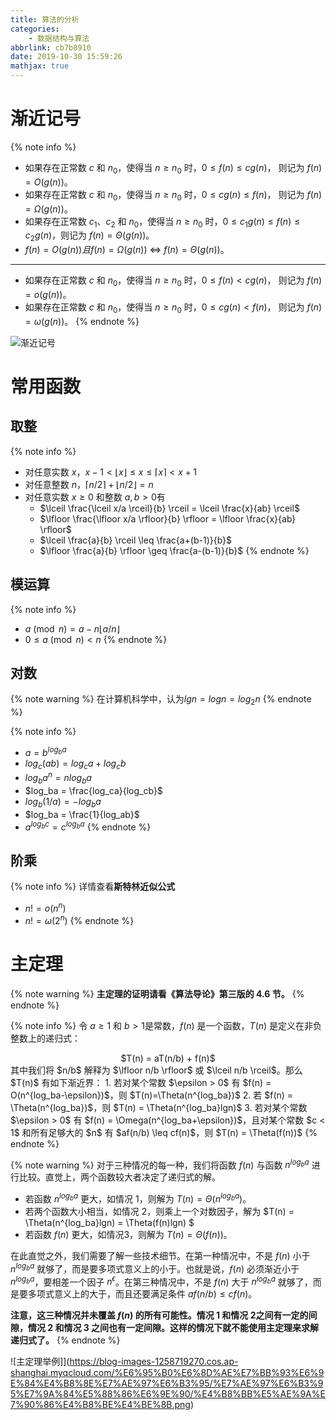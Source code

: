 ```yaml
---
title: 算法的分析
categories:
    - 数据结构与算法
abbrlink: cb7b8910
date: 2019-10-30 15:59:26
mathjax: true
---
```


# 渐近记号

{% note info %}
- 如果存在正常数 $c$ 和 $n_0$，使得当 $n \geq n_0$ 时，$0 \leq f(n) \leq cg(n)$， 则记为 $f(n) = O(g(n))$。
- 如果存在正常数 $c$ 和 $n_0$，使得当 $n \geq n_0$ 时，$0 \leq cg(n) \leq f(n)$， 则记为 $f(n) = \Omega(g(n))$。
- 如果存在正常数 $c_1$、$c_2$ 和 $n_0$，使得当 $n \geq n_0$ 时，$0 \leq c_1g(n) \leq f(n) \leq c_2g(n)$，则记为 $f(n) = \Theta(g(n))$。
- $f(n) = O(g(n)) 且 f(n) = \Omega(g(n))$ $\iff$ $f(n) = \Theta(g(n))$。

---
- 如果存在正常数 $c$ 和 $n_0$，使得当 $n \geq n_0$ 时，$0 \leq f(n) < cg(n)$， 则记为 $f(n) = o(g(n))$。
- 如果存在正常数 $c$ 和 $n_0$，使得当 $n \geq n_0$ 时，$0 \leq cg(n) < f(n)$， 则记为 $f(n) = \omega(g(n))$。
{% endnote %}

![渐近记号](https://blog-images-1258719270.cos.ap-shanghai.myqcloud.com/%E6%95%B0%E6%8D%AE%E7%BB%93%E6%9E%84%E4%B8%8E%E7%AE%97%E6%B3%95/%E7%AE%97%E6%B3%95%E7%9A%84%E5%88%86%E6%9E%90/%E6%B8%90%E8%BF%91%E8%AE%B0%E5%8F%B7.png)

# 常用函数

## 取整

{% note info %}
- 对任意实数 $x$，$x-1 < \lfloor x \rfloor \leq x \leq \lceil x \rceil < x+1$
- 对任意整数 $n$，$\lceil n/2 \rceil + \lfloor n/2 \rfloor = n$
- 对任意实数 $x \geq 0$ 和整数 $a,b > 0$有
    - $\lceil \frac{\lceil x/a \rceil}{b} \rceil = \lceil \frac{x}{ab} \rceil$
    - $\lfloor \frac{\lfloor x/a \rfloor}{b} \rfloor = \lfloor \frac{x}{ab} \rfloor$
    - $\lceil \frac{a}{b} \rceil \leq \frac{a+(b-1)}{b}$
    - $\lfloor \frac{a}{b} \rfloor \geq \frac{a-(b-1)}{b}$
{% endnote %}

## 模运算

{% note info %}
- $a \pmod n = a - n\lfloor a/n \rfloor$
- $0 \leq a \pmod n < n$
{% endnote %}

## 对数

{% note warning %}
在计算机科学中，认为$lgn = logn = log_2n$
{% endnote %}

{% note info %}
- $a = b^{log_ba}$
- $log_c(ab) = log_ca + log_cb$
- $log_ba^n = n log_ba$
- $log_ba = \frac{log_ca}{log_cb}$
- $log_b(1/a) = -log_ba$
- $log_ba = \frac{1}{log_ab}$
- $a^{log_bc} = c^{log_ba}$
{% endnote %}

## 阶乘

{% note info %}
详情查看**斯特林近似公式**
- $n! = o(n^n)$
- $n! = \omega(2^n)$
{% endnote %}

# 主定理

{% note warning %}
**主定理的证明请看《算法导论》第三版的 4.6 节。**
{% endnote %}

{% note info %}
令 $a \geq 1$ 和 $b > 1$是常数，$f(n)$ 是一个函数，$T(n)$ 是定义在非负整数上的递归式：
<center>$T(n) = aT(n/b) + f(n)$</center>
其中我们将 $n/b$ 解释为 $\lfloor n/b \rfloor$ 或 $\lceil n/b \rceil$。那么 $T(n)$ 有如下渐近界：
1. 若对某个常数 $\epsilon > 0$ 有 $f(n) = O(n^{log_ba-\epsilon})$，则 $T(n)=\Theta(n^{log_ba})$
2. 若 $f(n) = \Theta(n^{log_ba})$，则 $T(n) = \Theta(n^{log_ba}lgn)$
3. 若对某个常数 $\epsilon > 0$ 有 $f(n) = \Omega(n^{log_ba+\epsilon})$，且对某个常数 $c < 1$ 和所有足够大的 $n$ 有 $af(n/b) \leq cf(n)$，则 $T(n) = \Theta(f(n))$
{% endnote %}

{% note warning %}
对于三种情况的每一种，我们将函数 $f(n)$ 与函数 $n^{log_ba}$ 进行比较。直觉上，两个函数较大者决定了递归式的解。
- 若函数 $n^{log_ba}$ 更大，如情况 1，则解为 $T(n)=\Theta(n^{log_ba})$。
- 若两个函数大小相当，如情况 2，则乘上一个对数因子，解为 $T(n) = \Theta(n^{log_ba}lgn) = \Theta(f(n)lgn) $
- 若函数 $f(n)$ 更大，如情况3，则解为 $T(n) = \Theta(f(n))$。

在此直觉之外，我们需要了解一些技术细节。在第一种情况中，不是 $f(n)$ 小于 $n^{log_ba}$ 就够了，而是要多项式意义上的小于。也就是说，$f(n)$ 必须渐近小于 $n^{log_ba}$，要相差一个因子 $n^{\epsilon}$。在第三种情况中，不是 $f(n)$ 大于 $n^{log_ba}$ 就够了，而是要多项式意义上的大于，而且还要满足条件 $af(n/b) \leq cf(n)$。

**注意，这三种情况并未覆盖 $f(n)$ 的所有可能性。情况 1 和情况 2之间有一定的间隙，情况 2 和情况 3 之间也有一定间隙。这样的情况下就不能使用主定理来求解递归式了。**
{% endnote %}

![主定理举例]](https://blog-images-1258719270.cos.ap-shanghai.myqcloud.com/%E6%95%B0%E6%8D%AE%E7%BB%93%E6%9E%84%E4%B8%8E%E7%AE%97%E6%B3%95/%E7%AE%97%E6%B3%95%E7%9A%84%E5%88%86%E6%9E%90/%E4%B8%BB%E5%AE%9A%E7%90%86%E4%B8%BE%E4%BE%8B.png)


